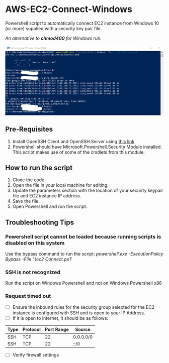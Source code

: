 # AWS-EC2-Connect-Windows
Powershell script to automatically connect EC2 instance from Windows 10 (or more) supplied with a security key pair file.

*An alternative to **chmod400** for Windows run.*

![Screenshot of an example connection made using this script.](https://raw.githubusercontent.com/narmada-nannaka/AWS-EC2-Connect-Windows/main/SSH%20EC2%20Connect%20From%20Windows%2010.png)

## Pre-Requisites
1. Install OpenSSH.Client and OpenSSH.Server using [this link](https://docs.microsoft.com/en-us/windows-server/administration/openssh/openssh_install_firstuse)
2. Powershell should have Microsoft.Powershell.Security Module installed. This script makes use of some of the cmdlets from this module. 

## How to run the script
1. Clone the code. 
2. Open the file in your local machine for editing.
3. Update the parameters section with the location of your secuirty keypair file and EC2 instance IP address.
4. Save the file. 
5. Open Powershell and run the script. 

## Troubleshooting Tips

### Powershell script cannot be loaded because running scripts is disabled on this system

Use the bypass command to run the script: _powershell.exe -ExecutionPolicy Bypass -File '.\ec2 Connect.ps1'_

### SSH is not recognized

Run the script on Windows Powershell and not on Windows Powershell x86

### Request timed out

- [ ] Ensure the inbound rules for the security group selected for the EC2 instance is configured with SSH and is open to your IP Address. 
- [ ] If it is open to internet, it should be as follows:

 Type | Protocol | Port Range | Source
 ---- | -------- | ---------- | ------
 SSH | TCP | 22| 0.0.0.0/0
 SSH| TCP | 22 | ::/0
 
 - [ ] Verify firewall settings 
